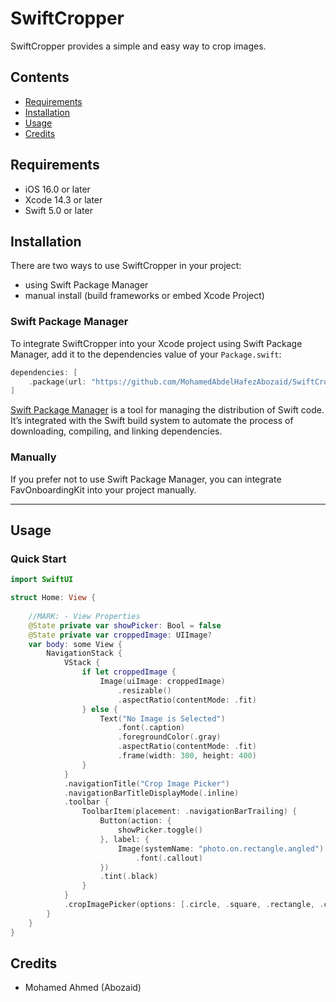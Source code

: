# SwiftCropper

SwiftCropper provides a simple and easy way to crop images.


## Contents

- [Requirements](#requirements)
- [Installation](#installation)
- [Usage](#usage)
- [Credits](#credits)

## Requirements

- iOS 16.0 or later
- Xcode 14.3 or later
- Swift 5.0 or later


## Installation
There are two ways to use SwiftCropper in your project:
- using Swift Package Manager
- manual install (build frameworks or embed Xcode Project)

### Swift Package Manager

To integrate SwiftCropper into your Xcode project using Swift Package Manager, add it to the dependencies value of your `Package.swift`:

```swift
dependencies: [
    .package(url: "https://github.com/MohamedAbdelHafezAbozaid/SwiftCropper.git", .upToNextMajor(from: "1.0.0"))
]
```
[Swift Package Manager](https://swift.org/package-manager/) is a tool for managing the distribution of Swift code. It’s integrated with the Swift build system to automate the process of downloading, compiling, and linking dependencies.

### Manually

If you prefer not to use Swift Package Manager, you can integrate FavOnboardingKit into your project manually.

---

## Usage

### Quick Start

```swift
import SwiftUI

struct Home: View {
    
    //MARK: - View Properties
    @State private var showPicker: Bool = false
    @State private var croppedImage: UIImage?
    var body: some View {
        NavigationStack {
            VStack {
                if let croppedImage {
                    Image(uiImage: croppedImage)
                        .resizable()
                        .aspectRatio(contentMode: .fit)
                } else {
                    Text("No Image is Selected")
                        .font(.caption)
                        .foregroundColor(.gray)
                        .aspectRatio(contentMode: .fit)
                        .frame(width: 300, height: 400)
                }
            }
            .navigationTitle("Crop Image Picker")
            .navigationBarTitleDisplayMode(.inline)
            .toolbar {
                ToolbarItem(placement: .navigationBarTrailing) {
                    Button(action: {
                        showPicker.toggle()
                    }, label: {
                        Image(systemName: "photo.on.rectangle.angled")
                            .font(.callout)
                    })
                    .tint(.black)
                }
            }
            .cropImagePicker(options: [.circle, .square, .rectangle, .custom(.init(width: 200, height: 200))], show: $showPicker, croppedImage: $croppedImage)
        }
    }
}
```

## Credits

- Mohamed Ahmed (Abozaid)
